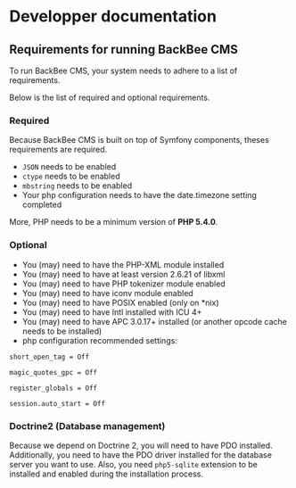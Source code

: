 # Developper documentation

## Requirements for running BackBee CMS

To run BackBee CMS, your system needs to adhere to a list of requirements.

Below is the list of required and optional requirements.

### Required

Because BackBee CMS is built on top of Symfony components, theses requirements are required.

* ``JSON`` needs to be enabled
* ``ctype`` needs to be enabled
* ``mbstring`` needs to be enabled
* Your php configuration needs to have the date.timezone setting completed

More, PHP needs to be a minimum version of **PHP 5.4.0**.

### Optional

* You (may) need to have the PHP-XML module installed
* You (may) need to have at least version 2.6.21 of libxml
* You (may) need to have PHP tokenizer module enabled
* You (may) need to have iconv module enabled
* You (may) need to have POSIX enabled (only on *nix)
* You (may) need to have Intl installed with ICU 4+
* You (may) need to have APC 3.0.17+ installed (or another opcode cache needs to be installed)
* php configuration recommended settings:

```
short_open_tag = Off

magic_quotes_gpc = Off

register_globals = Off

session.auto_start = Off
```


### Doctrine2 (Database management)

Because we depend on Doctrine 2, you will need to have PDO installed. Additionally, you need to have the PDO driver installed for the database server you want to use.
Also, you need ``php5-sqlite`` extension to be installed and enabled during the installation process.
